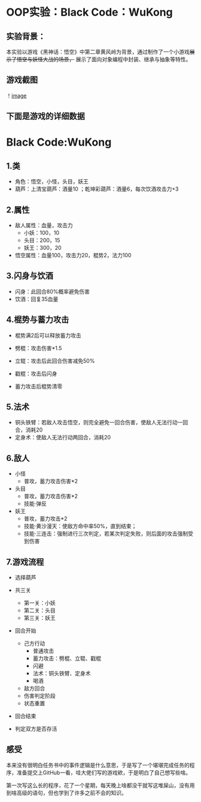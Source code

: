 # OOP实验：Black Code：WuKong

## 实验背景：

本实验以游戏《黑神话：悟空》中第二章黄风岭为背景，通过制作了一个小游戏~~展示了悟空与妖怪大战的场景，~~ 展示了面向对象编程中封装、继承与抽象等特性。

## 游戏截图

！[image](https://github.com/xboHodx/Black-Code-WuKong/blob/main/GameScreenshot.png)





## 下面是游戏的详细数据



# Black Code:WuKong

## 1.类

+ 角色：悟空，小怪，头目，妖王
+ 葫芦：上清宝葫芦：酒量10 ；乾坤彩葫芦：酒量6，每次饮酒攻击力+3

## 2.属性

+ 敌人属性：血量，攻击力
  + 小妖：100，10
  + 头目：200，15
  + 妖王：300，20
+ 悟空属性：血量100，攻击力20，棍势2，法力100

## 3.闪身与饮酒

+ 闪身：此回合80%概率避免伤害
+ 饮酒：回复35血量

## 4.棍势与蓄力攻击

+ 棍势满2后可以释放蓄力攻击

+ 劈棍：攻击伤害*1.5
+ 立辊：攻击后此回合伤害减免50%
+ 戳棍：攻击后闪身
+ 蓄力攻击后棍势清零

## 5.法术

+ 铜头铁臂：若敌人攻击悟空，则完全避免一回合伤害，使敌人无法行动一回合，消耗20
+ 定身术：使敌人无法行动两回合，消耗20

## 6.敌人

+ 小怪
  + 普攻，蓄力攻击伤害*2
+ 头目
  + 普攻，蓄力攻击伤害*2
  + 技能·弹反
+ 妖王
  + 普攻，蓄力攻击*2
  + 技能·黄沙漫天：使敌方命中率50%，直到结束；
  + 技能·三连击：强制进行三次判定，若某次判定失败，则后面的攻击强制受到伤害

## 7.游戏流程

+ 选择葫芦

+ 共三关

  + 第一关：小妖
  + 第二关：头目
  + 第三关：妖王
+ 回合开始

  + 己方行动
    + 普通攻击
    + 蓄力攻击：劈棍、立辊、戳棍
    + 闪避
    + 法术：铜头铁臂、定身术
    + 喝酒
  + 敌方回合
  + 伤害判定阶段
  + 状态重置
+ 回合结束
+ 判定双方是否存活



## 感受

本来没有很明白任务书中的事件逻辑是什么意思，于是写了一个堪堪完成任务的程序，准备提交上GitHub一看，哇大佬们写的游戏欸，于是明白了自己想写些啥。

第一次写这么长的程序，花了一个星期，每天晚上啥都没干就写这堆屎山，没有用到啥高级的语句，但也学到了许多之前不会的知识。
